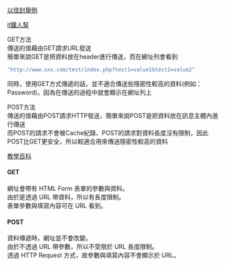 [以信封舉例](https://blog.toright.com/posts/1203/%E6%B7%BA%E8%AB%87-http-method%EF%BC%9A%E8%A1%A8%E5%96%AE%E4%B8%AD%E7%9A%84-get-%E8%88%87-post-%E6%9C%89%E4%BB%80%E9%BA%BC%E5%B7%AE%E5%88%A5%EF%BC%9F.html)

[it鐵人幫](https://ithelp.ithome.com.tw/articles/10155801)

GET方法<br>
傳送的值藉由GET請求URL發送<br>
簡單來說GET是把資料放在header進行傳送，而在網址列會看到<br>

```bash
"http://www.xxx.com/test/index.php?test1=value1&test2=value2"
```

同時，使用GET方式傳遞的話，並不適合傳送些隱密性較高的資料(例如：Password)，因為在傳送的過程中就會顯示在網址列上<br>

POST方法<br>
傳送的值藉由POST請求HTTP發送，簡單來說POST是把資料放在訊息主體內進行傳送<br>
而POST的請求不會被Cache紀錄、POST的請求對資料長度沒有限制，因此POST比GET更安全，所以較適合用來傳送隱密性較高的資料<br>

[教學百科](https://www.wibibi.com/info.php?tid=235)

<h4>GET</h4>
網址會帶有 HTML Form 表單的參數與資料。<br>
由於是透過 URL 帶資料，所以有長度限制。<br>
表單參數與填寫內容可在 URL 看到。<br>

<h4>POST</h4>
資料傳遞時，網址並不會改變。<br>
由於不透過 URL 帶參數，所以不受限於 URL 長度限制。<br>
透過 HTTP Request 方式，故參數與填寫內容不會顯示於 URL。<br>
